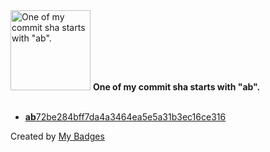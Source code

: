 <img src="https://my-badges.github.io/my-badges/ab-commit.png" alt="One of my commit sha starts with &quot;ab&quot;." title="One of my commit sha starts with &quot;ab&quot;." width="128">
<strong>One of my commit sha starts with &quot;ab&quot;.</strong>
<br><br>

- <a href="https://github.com/ankudinov/barschweg-expose/commit/ab72be284bff7da4a3464ea5e5a31b3ec16ce316"><strong>ab</strong>72be284bff7da4a3464ea5e5a31b3ec16ce316</a>


Created by <a href="https://github.com/my-badges/my-badges">My Badges</a>
